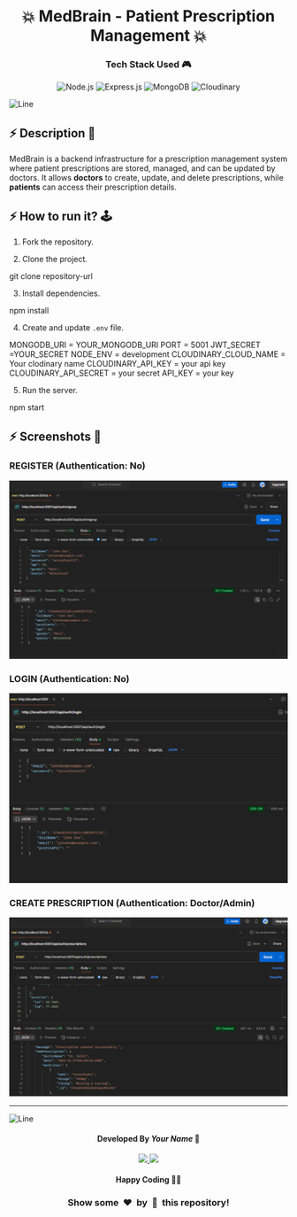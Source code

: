 <h1 align='center'><b>💥 MedBrain - Patient Prescription Management 💥</b></h1>

<!-- -------------------------------------------------------------------------------------------------------------- -->

<h3 align='center'>Tech Stack Used 🎮</h3>
<!-- enlist all the technologies used to create this project from them (Remove comment using 'ctrl+z' or 'command+z') -->

<div align='center'>
  <img src="https://img.shields.io/badge/node.js-6DA55F?style=for-the-badge&logo=node.js&logoColor=white" alt="Node.js"/>
  <img src="https://img.shields.io/badge/express.js-%23404d59.svg?style=for-the-badge&logo=express&logoColor=%2361DAFB" alt="Express.js"/>
  <img src="https://img.shields.io/badge/MongoDB-%234ea94b.svg?style=for-the-badge&logo=mongodb&logoColor=white" alt="MongoDB"/>
  <img src="https://img.shields.io/badge/cloudinary-FF5722?style=for-the-badge&logo=cloudinary&logoColor=white" alt="Cloudinary"/>
</div>


![Line](https://github.com/Avdhesh-Varshney/WebMasterLog/assets/114330097/4b78510f-a941-45f8-a9d5-80ed0705e847)

<!-- -------------------------------------------------------------------------------------------------------------- -->

## :zap: Description 📃

MedBrain is a backend infrastructure for a prescription management system where patient prescriptions are stored, managed, and can be updated by doctors. It allows **doctors** to create, update, and delete prescriptions, while **patients** can access their prescription details.

<!-- -------------------------------------------------------------------------------------------------------------- -->

## :zap: How to run it? 🕹️

1. Fork the repository.

2. Clone the project.

git clone repository-url


3. Install dependencies.

npm install

4. Create and update `.env` file.

MONGODB_URI = YOUR_MONGODB_URI
PORT = 5001
JWT_SECRET =YOUR_SECRET
NODE_ENV = development
CLOUDINARY_CLOUD_NAME = Your clodinary name
CLOUDINARY_API_KEY = your api key
CLOUDINARY_API_SECRET = your secret
API_KEY = your key


5. Run the server.

npm start
## :zap: Screenshots 📸

### REGISTER (Authentication: No)
<img src="./images/Signup.png"/>

### LOGIN (Authentication: No)
<img src="./images/login.png"/>

### CREATE PRESCRIPTION (Authentication: Doctor/Admin)
<img src="./images/prescription.png"/>



---

![Line](https://github.com/Avdhesh-Varshney/WebMasterLog/assets/114330097/4b78510f-a941-45f8-a9d5-80ed0705e847)

<!-- -------------------------------------------------------------------------------------------------------------- -->

<h4 align='center'>Developed By <b><i>Your Name</i></b> 👩</h4>
<p align='center'>
  <a href='https://www.linkedin.com/in/harshit-saini-b855b6296'>
    <img src='https://img.shields.io/badge/linkedin-%230077B5.svg?style=for-the-badge&logo=linkedin&logoColor=white' />
  </a>
  <a href='https://github.com/Harshit457'>
    <img src='https://img.shields.io/badge/github-%23121011.svg?style=for-the-badge&logo=github&logoColor=white' />
  </a>
</p>

<h4 align='center'>Happy Coding 🧑‍💻</h4>

<h3 align="center">Show some &nbsp;❤️&nbsp; by &nbsp;🌟&nbsp; this repository!</h3>